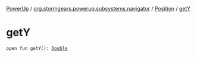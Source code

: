 [PowerUp](../../index.md) / [org.stormgears.powerup.subsystems.navigator](../index.md) / [Position](index.md) / [getY](./get-y.md)

# getY

`open fun getY(): `[`Double`](https://kotlinlang.org/api/latest/jvm/stdlib/kotlin/-double/index.html)